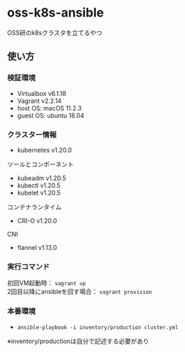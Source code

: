 # oss-k8s-ansible
OSS研のk8sクラスタを立てるやつ

## 使い方
### 検証環境

- Virtualbox v6.1.18
- Vagrant v2.2.14
- host OS: macOS 11.2.3
- guest OS: ubuntu 18.04

### クラスター情報
- kubernetes v1.20.0

ツールとコンポーネント
- kubeadm v1.20.5
- kubectl v1.20.5
- kubelet v1.20.5

コンテナランタイム
- CRI-O v1.20.0

CNI
- flannel v1.13.0


### 実行コマンド
初回VM起動時： `vagrant up`  
2回目以降にansibleを回す場合： `vagrant provision`  

### 本番環境
- `ansible-playbook -i inventory/production cluster.yml`

※inventory/productionは自分で記述する必要があり
